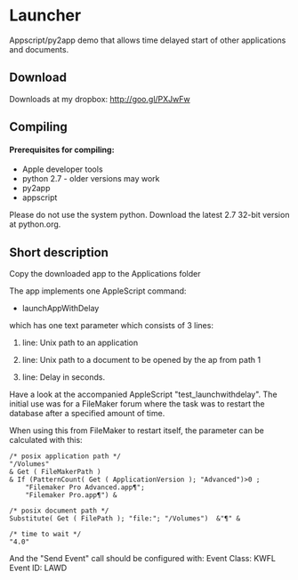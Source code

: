 Launcher
========

Appscript/py2app demo that allows time delayed start of other applications and documents.


## Download ##
Downloads at my dropbox: http://goo.gl/PXJwFw


## Compiling ##

#### Prerequisites for compiling: ####


+ Apple developer tools
+ python 2.7 - older versions may work
+ py2app
+ appscript


Please do not use the system python. Download the latest 2.7 32-bit version at python.org.


## Short description ##


Copy the downloaded app to the Applications folder

The app implements one AppleScript command: 

- launchAppWithDelay

which has one text parameter which consists of 3 lines:

1. line: Unix path to an application

2. line: Unix path to a document to be opened by the ap from path 1

3. line: Delay in seconds.

Have a look at the accompanied AppleScript "test_launchwithdelay". The initial use was for a FileMaker forum where the task was to restart the database after a specified
amount of time.

When using this from FileMaker to restart itself, the parameter can be calculated
with this:

```
/* posix application path */
"/Volumes"
& Get ( FileMakerPath )
& If (PatternCount( Get ( ApplicationVersion ); "Advanced")>0 ;
    "Filemaker Pro Advanced.app¶";
    "Filemaker Pro.app¶") &

/* posix document path */
Substitute( Get ( FilePath ); "file:"; "/Volumes")  &"¶" &

/* time to wait */
"4.0"
```

And the "Send Event" call should be configured with:
Event Class: KWFL
Event ID: LAWD

